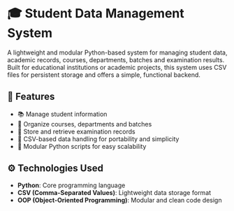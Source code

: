 # 🎓 Student Data Management System

A lightweight and modular Python-based system for managing student data, academic records, courses, departments, batches and examination results. Built for educational institutions or academic projects, this system uses CSV files for persistent storage and offers a simple, functional backend.

## 📌 Features

- 📚 Manage student information
- 🏫 Organize courses, departments and batches
- 📝 Store and retrieve examination records
- 📂 CSV-based data handling for portability and simplicity
- 🧩 Modular Python scripts for easy scalability

## ⚙️ Technologies Used

- **Python**: Core programming language
- **CSV (Comma-Separated Values)**: Lightweight data storage format
- **OOP (Object-Oriented Programming)**: Modular and clean code design
